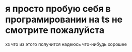 # я просто пробую себя в програмировании на ts не смотрите пожалуйста

хз что из этого получится надеюсь что-нибудь хорошее
